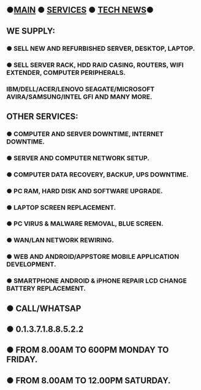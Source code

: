 ## ●[MAIN](https://savemorebucks.github.io/mobile.github.io/) ● [SERVICES](https://savemorebucks.github.io/mobile.github.io/services) ● [TECH NEWS](https://savemorebucks.github.io/mobile.github.io/bewow/)●
##  WE SUPPLY: 
### ● SELL NEW AND REFURBISHED SERVER, DESKTOP, LAPTOP.
### ● SELL SERVER RACK, HDD RAID CASING, ROUTERS, WIFI EXTENDER, COMPUTER PERIPHERALS.
### IBM/DELL/ACER/LENOVO SEAGATE/MICROSOFT AVIRA/SAMSUNG/INTEL GFI AND MANY MORE.

##  OTHER SERVICES: 
### ● COMPUTER AND SERVER DOWNTIME, INTERNET DOWNTIME.
### ● SERVER AND COMPUTER NETWORK SETUP.
### ● COMPUTER DATA RECOVERY, BACKUP, UPS DOWNTIME.
### ● PC RAM, HARD DISK AND SOFTWARE UPGRADE.
### ● LAPTOP SCREEN REPLACEMENT.
### ● PC VIRUS & MALWARE REMOVAL, BLUE SCREEN.
### ● WAN/LAN NETWORK REWIRING.
### ● WEB AND ANDROID/APPSTORE MOBILE APPLICATION DEVELOPMENT.
### ● SMARTPHONE ANDROID & iPHONE REPAIR LCD CHANGE BATTERY REPLACEMENT.
##  ● CALL/WHATSAP  
##  ● 0.1.3.7.1.8.8.5.2.2
##  ● FROM 8.00AM TO 600PM MONDAY TO FRIDAY.
##  ● FROM 8.00AM TO 12.00PM SATURDAY.
